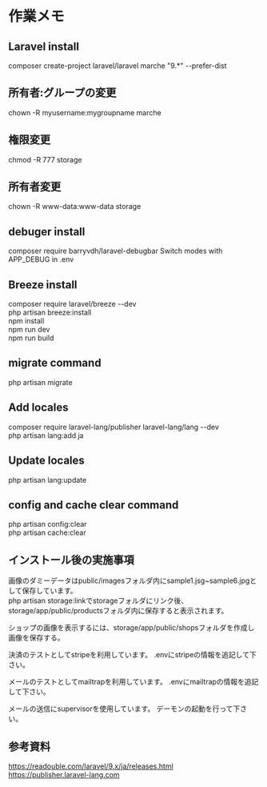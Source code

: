 # 作業メモ

## Laravel install

composer create-project laravel/laravel marche "9.*" --prefer-dist

## 所有者:グループの変更

chown -R myusername:mygroupname marche

## 権限変更

chmod -R 777 storage

## 所有者変更

chown -R www-data:www-data storage

## debuger install

composer require barryvdh/laravel-debugbar
Switch modes with APP_DEBUG in .env

## Breeze install

composer require laravel/breeze --dev  
php artisan breeze:install  
npm install  
npm run dev  
npm run build  

## migrate command

php artisan migrate

## Add locales

composer require laravel-lang/publisher laravel-lang/lang --dev  
php artisan lang:add ja

## Update locales

php artisan lang:update

## config and cache clear command

php artisan config:clear  
php artisan cache:clear

## インストール後の実施事項

画像のダミーデータはpublic/imagesフォルダ内にsample1.jsg~sample6.jpgとして保存しています。  
php artisan storage:linkでstorageフォルダにリンク後、storage/app/public/productsフォルダ内に保存すると表示されます。  

ショップの画像を表示するには、storage/app/public/shopsフォルダを作成し画像を保存する。

決済のテストとしてstripeを利用しています。
.envにstripeの情報を追記して下さい。

メールのテストとしてmailtrapを利用しています。
.envにmailtrapの情報を追記して下さい。

メールの送信にsupervisorを使用しています。
デーモンの起動を行って下さい。

## 参考資料

<https://readouble.com/laravel/9.x/ja/releases.html>  
<https://publisher.laravel-lang.com>
